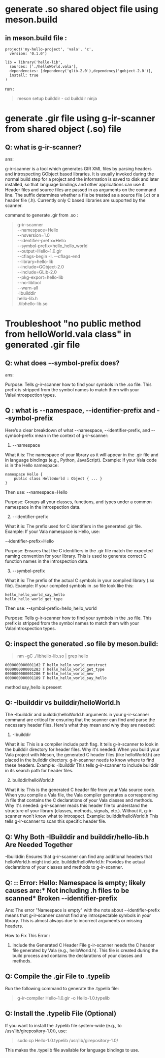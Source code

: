 # generate .so shared object file using meson.build

## in meson.build file :
```
project('my-hello-project', 'vala', 'c',
  version: '0.1.0')

lib = library('hello-lib',
  sources: ['./helloWorld.vala'],
  dependencies: [dependency('glib-2.0'),dependency('gobject-2.0')],
  install: true
)
```

run : 
> meson setup builddir -
> cd builddir
> ninja



# generate .gir file using g-ir-scanner from shared object (.so) file

## Q: what is g-ir-scanner?

ans: 

g-ir-scanner is a tool which generates GIR XML files by parsing headers and introspecting GObject based libraries. It is usually invoked during the normal build step for a project and the information is saved to disk and later installed, so that language bindings and other applications can use it. Header files and source files are passed in as arguments on the command line. The suffix determines whether a file be treated as a source file (.c) or a header file (.h). Currently only C based libraries are supported by the scanner.

command to generate .gir from .so :

> g-ir-scanner \
  --namespace=Hello \
  --nsversion=1.0 \
  --identifier-prefix=Hello \
  --symbol-prefix=hello_hello_world \
  --output=Hello-1.0.gir \
  --cflags-begin -I. --cflags-end \
  --library=hello-lib \
  --include=GObject-2.0 \
  --include=GLib-2.0 \
  --pkg-export=hello-lib \
  --no-libtool \
  --warn-all \
  -Ibuilddir \
   hello-lib.h \
  ./libhello-lib.so


# Troubleshoot "no public method from helloWorld.vala class" in generated .gir file 

## Q: what does --symbol-prefix does?

ans: 

Purpose: Tells g-ir-scanner how to find your symbols in the .so file. This prefix is stripped from the symbol names to match them with your Vala/Introspection types.

## Q : what is --namespace, --identifier-prefix and --symbol-prefix

Here’s a clear breakdown of what --namespace, --identifier-prefix, and --symbol-prefix mean in the context of g-ir-scanner:

1. --namespace

What it is: The namespace of your library as it will appear in the .gir file and in language bindings (e.g., Python, JavaScript).
Example: If your Vala code is in the Hello namespace:

```
namespace Hello {
    public class HelloWorld : Object { ... }
}
```

Then use:
--namespace=Hello

Purpose: Groups all your classes, functions, and types under a common namespace in the introspection data.


2. --identifier-prefix

What it is: The prefix used for C identifiers in the generated .gir file.
Example: If your Vala namespace is Hello, use:

--identifier-prefix=Hello

Purpose: Ensures that the C identifiers in the .gir file match the expected naming convention for your library. This is used to generate correct C function names in the introspection data.


3. --symbol-prefix

What it is: The prefix of the actual C symbols in your compiled library (.so file).
Example: If your compiled symbols in .so file look like this:
```
hello_hello_world_say_hello
hello_hello_world_get_type
```
Then use:
--symbol-prefix=hello_hello_world

Purpose: Tells g-ir-scanner how to find your symbols in the .so file. This prefix is stripped from the symbol names to match them with your Vala/Introspection types.


## Q: inspect the generated .so file by meson.build:

> nm -gC ./libhello-lib.so | grep hello
```
00000000000011d2 T hello_hello_world_construct
0000000000001283 T hello_hello_world_get_type
0000000000001206 T hello_hello_world_new
0000000000001189 T hello_hello_world_say_hello
```

method say_hello is present


## Q: -Ibuilddir vs builddir/helloWorld.h

The -Ibuilddir and builddir/helloWorld.h arguments in your g-ir-scanner command are critical for ensuring that the scanner can find and parse the necessary header files. Here's what they mean and why they are needed:

1. -Ibuilddir

What it is: This is a compiler include path flag. It tells g-ir-scanner to look in the builddir directory for header files.
Why it's needed: When you build your Vala project with Meson, the generated C header files (like helloWorld.h) are placed in the builddir directory. g-ir-scanner needs to know where to find these headers.
Example:
-Ibuilddir
This tells g-ir-scanner to include builddir in its search path for header files.


2. builddir/helloWorld.h

What it is: This is the generated C header file from your Vala source code. When you compile a Vala file, the Vala compiler generates a corresponding .h file that contains the C declarations of your Vala classes and methods.
Why it's needed: g-ir-scanner reads this header file to understand the structure of your library (classes, methods, signals, etc.). Without it, g-ir-scanner won't know what to introspect.
Example:
builddir/helloWorld.h
This tells g-ir-scanner to scan this specific header file.


## Q: Why Both -IBuilddir and builddir/hello-lib.h Are Needed Together

-Ibuilddir: Ensures that g-ir-scanner can find any additional headers that helloWorld.h might include.
builddir/helloWorld.h: Provides the actual declarations of your classes and methods to g-ir-scanner.


## Q: <unknown>:: Error: Hello: Namespace is empty; likely causes are:* Not including .h files to be scanned* Broken --identifier-prefix

Ans: 
The error "Namespace is empty" with the note about --identifier-prefix means that g-ir-scanner cannot find any introspectable symbols in your library. This is almost always due to incorrect arguments or missing headers.

How to Fix This Error :

1. Include the Generated C Header File
g-ir-scanner needs the C header file generated by Vala (e.g., helloWorld.h). This file is created during the build process and contains the declarations of your classes and methods.


## Q: Compile the .gir File to .typelib

Run the following command to generate the .typelib file:

> g-ir-compiler Hello-1.0.gir -o Hello-1.0.typelib

## Q: Install the .typelib File (Optional)

If you want to install the .typelib file system-wide (e.g., to /usr/lib/girepository-1.0/), use:
> sudo cp Hello-1.0.typelib /usr/lib/girepository-1.0/

This makes the .typelib file available for language bindings to use.
